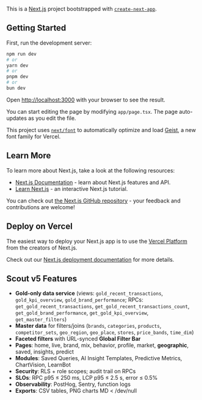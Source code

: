 This is a [Next.js](https://nextjs.org) project bootstrapped with [`create-next-app`](https://nextjs.org/docs/app/api-reference/cli/create-next-app).

## Getting Started

First, run the development server:

```bash
npm run dev
# or
yarn dev
# or
pnpm dev
# or
bun dev
```

Open [http://localhost:3000](http://localhost:3000) with your browser to see the result.

You can start editing the page by modifying `app/page.tsx`. The page auto-updates as you edit the file.

This project uses [`next/font`](https://nextjs.org/docs/app/building-your-application/optimizing/fonts) to automatically optimize and load [Geist](https://vercel.com/font), a new font family for Vercel.

## Learn More

To learn more about Next.js, take a look at the following resources:

- [Next.js Documentation](https://nextjs.org/docs) - learn about Next.js features and API.
- [Learn Next.js](https://nextjs.org/learn) - an interactive Next.js tutorial.

You can check out [the Next.js GitHub repository](https://github.com/vercel/next.js) - your feedback and contributions are welcome!

## Deploy on Vercel

The easiest way to deploy your Next.js app is to use the [Vercel Platform](https://vercel.com/new?utm_medium=default-template&filter=next.js&utm_source=create-next-app&utm_campaign=create-next-app-readme) from the creators of Next.js.

Check out our [Next.js deployment documentation](https://nextjs.org/docs/app/building-your-application/deploying) for more details.

## Scout v5 Features

- **Gold-only data service** (views: `gold_recent_transactions`, `gold_kpi_overview`, `gold_brand_performance`; RPCs: `get_gold_recent_transactions`, `get_gold_recent_transactions_count`, `get_gold_brand_performance`, `get_gold_kpi_overview`, `get_master_filters`)
- **Master data** for filters/joins (`brands`, `categories`, `products`, `competitor_sets`, `geo_region`, `geo_place`, `stores`, `price_bands`, `time_dim`)
- **Faceted filters** with URL-synced **Global Filter Bar**
- **Pages**: home, live, brand, mix, behavior, profile, market, **geographic**, saved, insights, predict
- **Modules**: Saved Queries, AI Insight Templates, Predictive Metrics, ChartVision, LearnBot
- **Security**: RLS + role scopes; audit trail on RPCs
- **SLOs**: RPC p95 ≤ 250 ms, LCP p95 ≤ 2.5 s, error ≤ 0.5%
- **Observability**: PostHog, Sentry, function logs
- **Exports**: CSV tables, PNG charts
MD < /dev/null